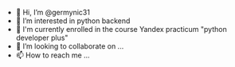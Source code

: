 - 👋 Hi, I’m @germynic31
- 👀 I’m interested in python backend
- 🌱 I'm currently enrolled in the course Yandex practicum "python developer plus"
- 💞️ I’m looking to collaborate on ...
- 📫 How to reach me ...

<!---
germynic31/germynic31 is a ✨ special ✨ repository because its `README.md` (this file) appears on your GitHub profile.
You can click the Preview link to take a look at your changes.
--->
